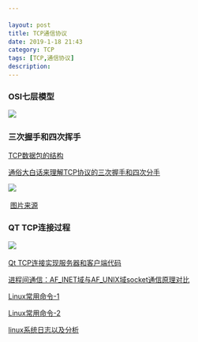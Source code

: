 ```yaml
---

layout: post
title: TCP通信协议
date: 2019-1-18 21:43
category: TCP
tags: [TCP,通信协议]
description:
---
```


### OSI七层模型

![](..\_img\TCP\OSI七层模型.gif)

### 三次握手和四次挥手

[TCP数据包的结构](https://www.cnblogs.com/the-tops/p/6587498.html)

[通俗大白话来理解TCP协议的三次握手和四次分手](https://github.com/jawil/blog/issues/14#)

![](..\_img\TCP\TCP三次握手和四次挥手.jpg)

​											[图片来源](https://github.com/jawil/blog/issues/14#)

### QT TCP连接过程

![](..\_img\QtTCPLink.png)



[Qt TCP连接实现服务器和客户端代码](https://github.com/DepInjoy/BaseHouse/tree/master/Qt/GradedMessagePrompt/src/TCP)



[进程间通信：AF_INET域与AF_UNIX域socket通信原理对比](https://blog.csdn.net/sandware/article/details/40923491)

[Linux常用命令-1](https://segmentfault.com/a/1190000013357151)

[Linux常用命令-2](http://www.cnblogs.com/vamei/archive/2013/03/03/2871198.html)

[linux系统日志以及分析](https://blog.csdn.net/dubendi/article/details/78782691)

